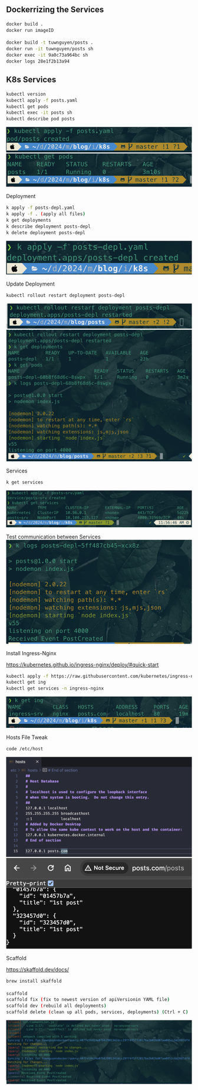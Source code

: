 ## Dockerrizing the Services
```bash
docker build .
docker run imageID

docker build -t tuwnguyen/posts .
docker run -it tuwnguyen/posts sh
docker exec -it 9a0c73a964bc sh
docker logs 28e1f2b13a94
```

## K8s Services
```bash
kubectl version
kubectl apply -f posts.yaml
kubectl get pods
kubectl exec -it posts sh
kubectl describe pod posts
```
![alt text](README_IMG/image.png)
![alt text](README_IMG/image1.png)

Deployment
```bash
k apply -f posts-depl.yaml 
k apply -f . (apply all files)
k get deployments
k describe deployment posts-depl
k delete deployment posts-depl


```
![alt text](README_IMG/image2.png)

Update Deployment
```bash
kubectl rollout restart deployment posts-depl
```
![alt text](README_IMG/image3.png)
![alt text](README_IMG/image4.png)

Services
```bash
k get services
```
![alt text](README_IMG/image5.png)


Test communication between Services
![alt text](README_IMG/image6.png)


Install Ingress-Nginx

https://kubernetes.github.io/ingress-nginx/deploy/#quick-start
```bash
kubectl apply -f https://raw.githubusercontent.com/kubernetes/ingress-nginx/controller-v1.10.1/deploy/static/provider/cloud/deploy.yaml
kubectl get ing
kubectl get services -n ingress-nginx

```
![alt text](README_IMG/image9.png)

Hosts File Tweak
```bash
code /etc/host
```
![alt text](README_IMG/image7.png)
![alt text](README_IMG/image8.png)


Scaffold

https://skaffold.dev/docs/
```bash
brew install skaffold

scaffold
scaffold fix (fix to newest version of apiVersionin YAML file)
scaffold dev (rebuild all deployments)
scaffold delete (clean up all pods, services, deployments) (Ctrl + C)

```
![alt text](README_IMG/image10.png)